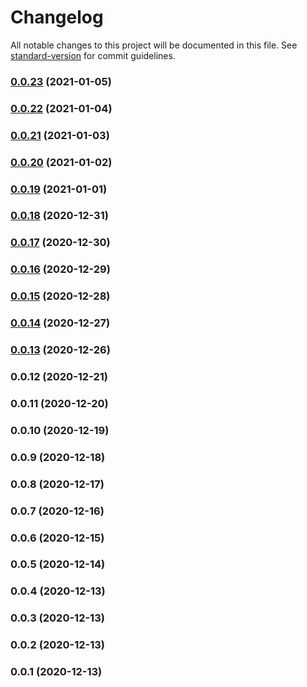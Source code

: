 # Changelog

All notable changes to this project will be documented in this file. See [standard-version](https://github.com/conventional-changelog/standard-version) for commit guidelines.

### [0.0.23](https://github.com/pahud/cdk-fargate-run-task/compare/v0.0.22...v0.0.23) (2021-01-05)

### [0.0.22](https://github.com/pahud/cdk-fargate-run-task/compare/v0.0.21...v0.0.22) (2021-01-04)

### [0.0.21](https://github.com/pahud/cdk-fargate-run-task/compare/v0.0.20...v0.0.21) (2021-01-03)

### [0.0.20](https://github.com/pahud/cdk-fargate-run-task/compare/v0.0.19...v0.0.20) (2021-01-02)

### [0.0.19](https://github.com/pahud/cdk-fargate-run-task/compare/v0.0.18...v0.0.19) (2021-01-01)

### [0.0.18](https://github.com/pahud/cdk-fargate-run-task/compare/v0.0.17...v0.0.18) (2020-12-31)

### [0.0.17](https://github.com/pahud/cdk-fargate-run-task/compare/v0.0.16...v0.0.17) (2020-12-30)

### [0.0.16](https://github.com/pahud/cdk-fargate-run-task/compare/v0.0.15...v0.0.16) (2020-12-29)

### [0.0.15](https://github.com/pahud/cdk-fargate-run-task/compare/v0.0.14...v0.0.15) (2020-12-28)

### [0.0.14](https://github.com/pahud/cdk-fargate-run-task/compare/v0.0.13...v0.0.14) (2020-12-27)

### [0.0.13](https://github.com/pahud/cdk-fargate-run-task/compare/v0.0.12...v0.0.13) (2020-12-26)

### 0.0.12 (2020-12-21)

### 0.0.11 (2020-12-20)

### 0.0.10 (2020-12-19)

### 0.0.9 (2020-12-18)

### 0.0.8 (2020-12-17)

### 0.0.7 (2020-12-16)

### 0.0.6 (2020-12-15)

### 0.0.5 (2020-12-14)

### 0.0.4 (2020-12-13)

### 0.0.3 (2020-12-13)

### 0.0.2 (2020-12-13)

### 0.0.1 (2020-12-13)
